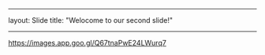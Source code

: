 _ _ _
layout: Slide
title: "Welocome to our second slide!"
_ _ _
https://images.app.goo.gl/Q67tnaPwE24LWurq7
